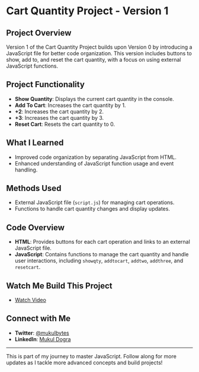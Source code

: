 # Cart Quantity Project - Version 1

## Project Overview
Version 1 of the Cart Quantity Project builds upon Version 0 by introducing a JavaScript file for better code organization. This version includes buttons to show, add to, and reset the cart quantity, with a focus on using external JavaScript functions.

## Project Functionality
- **Show Quantity**: Displays the current cart quantity in the console.
- **Add To Cart**: Increases the cart quantity by 1.
- **+2**: Increases the cart quantity by 2.
- **+3**: Increases the cart quantity by 3.
- **Reset Cart**: Resets the cart quantity to 0.

## What I Learned
- Improved code organization by separating JavaScript from HTML.
- Enhanced understanding of JavaScript function usage and event handling.

## Methods Used
- External JavaScript file (`script.js`) for managing cart operations.
- Functions to handle cart quantity changes and display updates.

## Code Overview
- **HTML**: Provides buttons for each cart operation and links to an external JavaScript file.
- **JavaScript**: Contains functions to manage the cart quantity and handle user interactions, including `showqty`, `addtocart`, `addtwo`, `addthree`, and `resetcart`.

## Watch Me Build This Project
- [Watch Video](https://youtu.be/HsipG7OSXw0?feature=shared)

## Connect with Me
- **Twitter**: [@mukulbytes](https://x.com/mukulbytes)
- **LinkedIn**: [Mukul Dogra](https://linkedin.com/in/mukul-dogra)

---

This is part of my journey to master JavaScript. Follow along for more updates as I tackle more advanced concepts and build projects!
